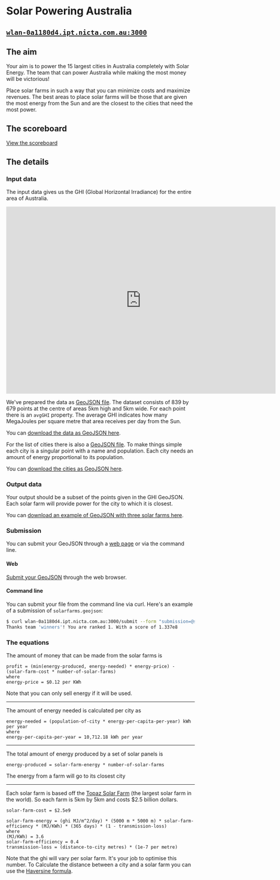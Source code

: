# Solar Powering Australia

## [`wlan-0a1180d4.ipt.nicta.com.au:3000`](wlan-0a1180d4.ipt.nicta.com.au:3000)

## The aim
Your aim is to power the 15 largest cities in Australia completely with Solar Energy.
The team that can power Australia while making the most money will be victorious!

Place solar farms in such a way that you can minimize costs and maximize revenues.
The best areas to place solar farms will be those that are given the most energy from the Sun
and are the closest to the cities that need the most power.

## The scoreboard
[View the scoreboard](/scoreboard)

## The details
### Input data
The input data gives us the GHI (Global Horizontal Irradiance) for the entire area of Australia.

<iframe style="width: 720px; height: 500px; border: none;" src="http://aremi.nicta.com.au?vis_str=%7B%22layers%22%3A%22%5B%7B%5C%22name%5C%22%3A%5C%22GHI%20mean%20July%5C%22%2C%5C%22type%5C%22%3A%5C%22WMS%5C%22%2C%5C%22url%5C%22%3A%5C%22http%3A%2F%2Fwww.ga.gov.au%2Fgisimg%2Fservices%2Fenergy%2FSolar_Energy_GHI_Mean%2FMapServer%2FWMSServer%3Fservice%3Dwms%26request%3DGetMap%26layers%3DGHI%2520mean%2520July%5C%22%2C%5C%22extent%5C%22%3A%7B%5C%22west%5C%22%3A1.7453292519943295%2C%5C%22south%5C%22%3A-0.767944870877505%2C%5C%22east%5C%22%3A2.775073510670984%2C%5C%22north%5C%22%3A-0.06981317007977318%7D%7D%5D%22%2C%22version%22%3A%220.0.02%22%2C%22camera%22%3A%22%7B%5C%22west%5C%22%3A1.9832302403277307%2C%5C%22south%5C%22%3A-0.7525781642655125%2C%5C%22east%5C%22%3A2.5826797903530965%2C%5C%22north%5C%22%3A-0.1531286142401468%7D%22%7D" allowFullScreen mozAllowFullScreen webkitAllowFullScreen></iframe>

We've prepared the data as [GeoJSON file](http://geojson.org/geojson-spec.html).
The dataset consists of 839 by 679 points at the centre of areas 5km high and 5km wide.
For each point there is an `avgGHI` property.
The average GHI indicates how many MegaJoules per square metre that area receives per day from the Sun.

You can [download the data as GeoJSON here](/data/ghis.geojson.zip).

For the list of cities there is also a [GeoJSON file](http://geojson.org/geojson-spec.html).
To make things simple each city is a singular point with a name and population.
Each city needs an amount of energy proportional to its population.

You can [download the cities as GeoJSON here](/data/cities.geojson).

### Output data
Your output should be a subset of the points given in the GHI GeoJSON.
Each solar farm will provide power for the city to which it is closest.

You can [download an example of GeoJSON with three solar farms here](/data/solar-farms.geojson).

### Submission

You can submit your GeoJSON through a [web page](/submit) or via the command line.

#### Web
[Submit your GeoJSON](/submit) through the web browser.

#### Command line
You can submit your file from the command line via curl.
Here's an example of a submission of `solarfarms.geojson`:

```bash
$ curl wlan-0a1180d4.ipt.nicta.com.au:3000/submit --form "submission=@solarfarms.geojson" --form "team=winners"
Thanks team 'winners'! You are ranked 1. With a score of 1.337e8
```

### The equations
The amount of money that can be made from the solar farms is
```
profit = (min(energy-produced, energy-needed) * energy-price) - (solar-farm-cost * number-of-solar-farms)
where
energy-price = $0.12 per KWh
```
Note that you can only sell energy if it will be used.

---

The amount of energy needed is calculated per city as
```
energy-needed = (population-of-city * energy-per-capita-per-year) kWh per year
where
energy-per-capita-per-year = 10,712.18 kWh per year
```

---

The total amount of energy produced by a set of solar panels is
```
energy-produced = solar-farm-energy * number-of-solar-farms
```
The energy from a farm will go to its closest city

---

Each solar farm is based off the [Topaz Solar Farm](http://en.wikipedia.org/wiki/Topaz_Solar_Farm) (the largest solar farm in the world).
So each farm is 5km by 5km and costs $2.5 billion dollars.
```
solar-farm-cost = $2.5e9

solar-farm-energy = (ghi MJ/m^2/day) * (5000 m * 5000 m) * solar-farm-efficiency * (MJ/KWh) * (365 days) * (1 - transmission-loss)
where
(MJ/KWh) = 3.6
solar-farm-efficiency = 0.4
transmission-loss = (distance-to-city metres) * (1e-7 per metre)
```
Note that the ghi will vary per solar farm. It's your job to optimise this number.
To Calculate the distance between a city and a solar farm you can use the [Haversine formula](http://rosettacode.org/wiki/Haversine_formula).


